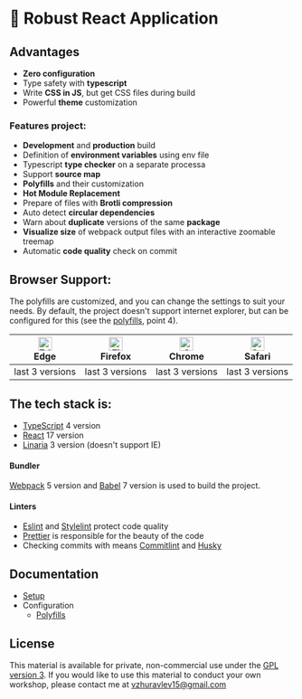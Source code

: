 # 🔵 Robust React Application

## Advantages

- **Zero configuration**
- Type safety with **typescript**
- Write **CSS in JS**, but get CSS files during build
- Powerful **theme** customization

### Features project:

- **Development** and **production** build
- Definition of **environment variables** using env file
- Typescript **type checker** on a separate processa
- Support **source map**
- **Polyfills** and their customization
- **Hot Module Replacement**
- Prepare of files with **Brotli compression**
- Auto detect **circular dependencies**
- Warn about **duplicate** versions of the same **package**
- **Visualize size** of webpack output files with an interactive zoomable treemap
- Automatic **code quality** check on commit

## Browser Support:

The polyfills are customized, and you can change the settings to suit your needs.
By default, the project doesn't support internet explorer, but can be configured for this (see the [polyfills](./docs/POLYFILLS.md), point 4).

| [<img src="https://raw.githubusercontent.com/alrra/browser-logos/master/src/edge/edge_48x48.png" alt="Edge" width="24px" height="24px" />](http://godban.github.io/browsers-support-badges/)<br>Edge | [<img src="https://raw.githubusercontent.com/alrra/browser-logos/master/src/firefox/firefox_48x48.png" alt="Firefox" width="24px" height="24px" />](http://godban.github.io/browsers-support-badges/)<br>Firefox | [<img src="https://raw.githubusercontent.com/alrra/browser-logos/master/src/chrome/chrome_48x48.png" alt="Chrome" width="24px" height="24px" />](http://godban.github.io/browsers-support-badges/)<br>Chrome | [<img src="https://raw.githubusercontent.com/alrra/browser-logos/master/src/safari/safari_48x48.png" alt="Safari" width="24px" height="24px" />](http://godban.github.io/browsers-support-badges/)<br>Safari |
| ---------------------------------------------------------------------------------------------------------------------------------------------------------------------------------------------------- | ---------------------------------------------------------------------------------------------------------------------------------------------------------------------------------------------------------------- | ------------------------------------------------------------------------------------------------------------------------------------------------------------------------------------------------------------ | ------------------------------------------------------------------------------------------------------------------------------------------------------------------------------------------------------------ |
| last 3 versions                                                                                                                                                                                      | last 3 versions                                                                                                                                                                                                  | last 3 versions                                                                                                                                                                                              | last 3 versions                                                                                                                                                                                              |

## The tech stack is:

- [TypeScript](https://www.typescriptlang.org) 4 version
- [React](https://reactjs.org) 17 version
- [Linaria](https://linaria.now.sh/) 3 version (doesn't support IE)

#### Bundler

[Webpack](https://webpack.js.org/) 5 version and [Babel](https://babeljs.io/) 7 version is used to build the project.

#### Linters

- [Eslint](https://eslint.org/) and [Stylelint](https://stylelint.io/) protect code quality
- [Prettier](https://prettier.io/) is responsible for the beauty of the code
- Сhecking commits with means [Commitlint](https://github.com/conventional-changelog/commitlint) and [Husky](https://typicode.github.io/husky/#/)

## Documentation

- [Setup](./docs/SETUP.md)
- Configuration
  - [Polyfills](./docs/POLYFILLS.md)

## License

This material is available for private, non-commercial use under the
[GPL version 3](http://www.gnu.org/licenses/gpl-3.0-standalone.html). If you
would like to use this material to conduct your own workshop, please contact me
at vzhuravlev15@gmail.com
